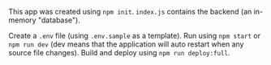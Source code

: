 This app was created using `npm init`. `index.js` contains the backend (an in-memory "database"). 

Create a `.env` file (using `.env.sample` as a template). Run using `npm start` or `npm run dev` (dev means that the application will auto restart when any source file changes). Build and deploy using `npm run deploy:full`.